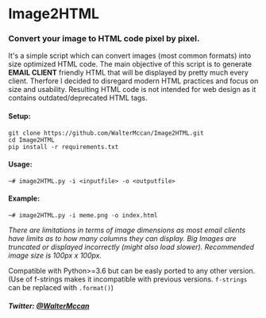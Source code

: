 # Image2HTML
### Convert your image to HTML code pixel by pixel.


It's a simple script which can convert images (most common formats) into size optimized HTML code. The main objective of this script is to generate **EMAIL CLIENT** friendly HTML that will be displayed by pretty much every client. Therfore I decided to disregard modern HTML practices and focus on size and usability. Resulting HTML code is not intended for web design as it contains outdated/deprecated HTML tags.

#### Setup:

```
git clone https://github.com/WalterMccan/Image2HTML.git
cd Image2HTML
pip install -r requirements.txt
```

#### Usage:
```~# image2HTML.py -i <inputfile> -o <outputfile>```

#### Example:

```~# image2HTML.py -i meme.png -o index.html```

*There are limitations in terms of image dimensions as most email clients have limits as to how many columns they can display. Big Images are truncated or displayed incorrectly (might also load slower). Recommended image size is 100px x 100px.*


Compatible with Python>=3.6 but can be easly ported to any other version. (Use of f-strings makes it incompatible with previous versions. ```f-strings``` can be replaced with ```.format()```)



##### Twitter: [@WalterMccan](https://twitter.com/WalterMccan)
